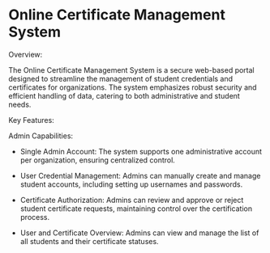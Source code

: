 # **Online Certificate Management System**

Overview:

The Online Certificate Management System is a secure web-based portal designed to streamline the management of student credentials and certificates for organizations. The system emphasizes robust security and efficient handling of data, catering to both administrative and student needs.

Key Features:

Admin Capabilities:

- Single Admin Account: The system supports one administrative account per organization, ensuring centralized control.

* User Credential Management: Admins can manually create and manage student accounts, including setting up usernames and passwords.

+ Certificate Authorization: Admins can review and approve or reject student certificate requests, maintaining control over the certification process.

- User and Certificate Overview: Admins can view and manage the list of all students and their certificate statuses.


